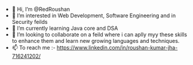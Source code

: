 - 👋 Hi, I’m @RedRoushan
- 👀 I’m interested in Web Development, Software Engineering and in Security feilds
- 🌱 I’m currently learning Java core and DSA
- 💞️ I’m looking to collaborate on a feild where i can aplly myy these skills to enhance them and learn new growing languages and techniques.
- 📫 To reach me :- https://www.linkedin.com/in/roushan-kumar-jha-716241202/

<!---
RedRoushan/RedRoushan is a ✨ special ✨ repository because its `README.md` (this file) appears on your GitHub profile.
You can click the Preview link to take a look at your changes.
--->
